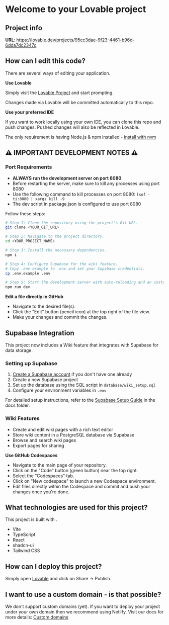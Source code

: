 # Welcome to your Lovable project

## Project info

**URL**: https://lovable.dev/projects/95cc3dae-9f23-4461-b96d-6dda7dc2347c

## How can I edit this code?

There are several ways of editing your application.

**Use Lovable**

Simply visit the [Lovable Project](https://lovable.dev/projects/95cc3dae-9f23-4461-b96d-6dda7dc2347c) and start prompting.

Changes made via Lovable will be committed automatically to this repo.

**Use your preferred IDE**

If you want to work locally using your own IDE, you can clone this repo and push changes. Pushed changes will also be reflected in Lovable.

The only requirement is having Node.js & npm installed - [install with nvm](https://github.com/nvm-sh/nvm#installing-and-updating)

## ⚠️ IMPORTANT DEVELOPMENT NOTES ⚠️

### Port Requirements
- **ALWAYS run the development server on port 8080**
- Before restarting the server, make sure to kill any processes using port 8080
- Use the following command to kill processes on port 8080: `lsof -ti:8080 | xargs kill -9`
- The dev script in package.json is configured to use port 8080

Follow these steps:

```sh
# Step 1: Clone the repository using the project's Git URL.
git clone <YOUR_GIT_URL>

# Step 2: Navigate to the project directory.
cd <YOUR_PROJECT_NAME>

# Step 3: Install the necessary dependencies.
npm i

# Step 4: Configure Supabase for the wiki feature.
# Copy .env.example to .env and set your Supabase credentials.
cp .env.example .env

# Step 5: Start the development server with auto-reloading and an instant preview.
npm run dev
```

**Edit a file directly in GitHub**

- Navigate to the desired file(s).
- Click the "Edit" button (pencil icon) at the top right of the file view.
- Make your changes and commit the changes.

## Supabase Integration

This project now includes a Wiki feature that integrates with Supabase for data storage.

### Setting up Supabase

1. [Create a Supabase account](https://supabase.com) if you don't have one already
2. Create a new Supabase project
3. Set up the database using the SQL script in `database/wiki_setup.sql`
4. Configure your environment variables in `.env`

For detailed setup instructions, refer to the [Supabase Setup Guide](docs/SUPABASE_SETUP.md) in the docs folder.

### Wiki Features

- Create and edit wiki pages with a rich text editor
- Store wiki content in a PostgreSQL database via Supabase
- Browse and search wiki pages
- Export pages for sharing

**Use GitHub Codespaces**

- Navigate to the main page of your repository.
- Click on the "Code" button (green button) near the top right.
- Select the "Codespaces" tab.
- Click on "New codespace" to launch a new Codespace environment.
- Edit files directly within the Codespace and commit and push your changes once you're done.

## What technologies are used for this project?

This project is built with .

- Vite
- TypeScript
- React
- shadcn-ui
- Tailwind CSS

## How can I deploy this project?

Simply open [Lovable](https://lovable.dev/projects/95cc3dae-9f23-4461-b96d-6dda7dc2347c) and click on Share -> Publish.

## I want to use a custom domain - is that possible?

We don't support custom domains (yet). If you want to deploy your project under your own domain then we recommend using Netlify. Visit our docs for more details: [Custom domains](https://docs.lovable.dev/tips-tricks/custom-domain/)
